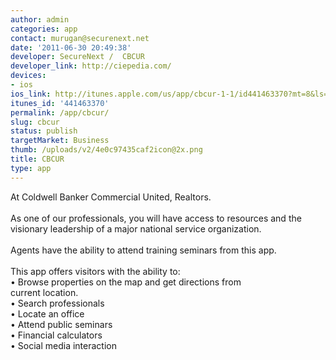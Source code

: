 ```yaml
---
author: admin
categories: app
contact: murugan@securenext.net
date: '2011-06-30 20:49:38'
developer: SecureNext /  CBCUR
developer_link: http://ciepedia.com/
devices: 
- ios
ios_link: http://itunes.apple.com/us/app/cbcur-1-1/id441463370?mt=8&ls=1
itunes_id: '441463370'
permalink: /app/cbcur/
slug: cbcur
status: publish
targetMarket: Business
thumb: /uploads/v2/4e0c97435caf2icon@2x.png
title: CBCUR
type: app
---
```


At Coldwell Banker Commercial United, Realtors.<br />
<br />
As one of our professionals, you will have access to resources and the visionary leadership of a major national service organization.<br />
<br />
Agents have the ability to attend training seminars from this app.<br />
<br />
This app offers visitors with the ability to:<br />
• Browse properties on the map and get directions from<br />
current location.<br />
• Search professionals<br />
• Locate an office<br />
• Attend public seminars<br />
• Financial calculators<br />
• Social media interaction 